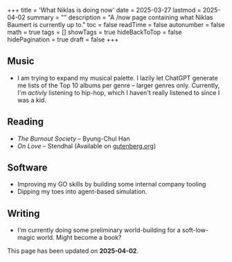 +++
title = 'What Niklas is doing now'
date = 2025-03-27
lastmod = 2025-04-02
summary = ""
description = "A /now page containing what Niklas Baumert is currently up to."
toc = false
readTime = false
autonumber = false
math = true
tags = []
showTags = true
hideBackToTop = false
hidePagination = true
draft = false
+++

<!--## Adventure-->
## Music
- I am trying to expand my musical palette. I lazily let ChatGPT generate me lists of the Top 10 albums per genre – larger genres only. Currently, I'm _activly_ listening to hip-hop, which I haven't really listened to since I was a kid.

## Reading
- _The Burnout Society_ – Byung-Chul Han
- _On Love_ – Stendhal (Available on [gutenberg.org](https://www.gutenberg.org/ebooks/53720))

## Software
- Improving my GO skills by building some internal company tooling
- Dipping my toes into agent-based simulation.

## Writing
- I'm currently doing some preliminary world-building for a soft-low-magic world. Might become a book?

This page has been updated on **2025-04-02**.
